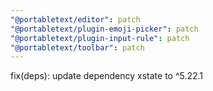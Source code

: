 ```yaml
---
"@portabletext/editor": patch
"@portabletext/plugin-emoji-picker": patch
"@portabletext/plugin-input-rule": patch
"@portabletext/toolbar": patch
---
```


fix(deps): update dependency xstate to ^5.22.1
